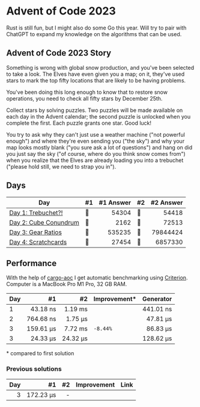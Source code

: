 # Advent of Code 2023

Rust is still fun, but I might also do some Go this year. Will try to pair with ChatGPT to expand my knowledge on the algorithms that can be used.

## Advent of Code 2023 Story

Something is wrong with global snow production, and you've been selected to take a look. The Elves have even given you a map; on it, they've used stars to mark the top fifty locations that are likely to be having problems.

You've been doing this long enough to know that to restore snow operations, you need to check all fifty stars by December 25th.

Collect stars by solving puzzles. Two puzzles will be made available on each day in the Advent calendar; the second puzzle is unlocked when you complete the first. Each puzzle grants one star. Good luck!

You try to ask why they can't just use a weather machine ("not powerful enough") and where they're even sending you ("the sky") and why your map looks mostly blank ("you sure ask a lot of questions") and hang on did you just say the sky ("of course, where do you think snow comes from") when you realize that the Elves are already loading you into a trebuchet ("please hold still, we need to strap you in").

## Days

| Day                                                                                                     | #1  | #1 Answer | #2  | #2 Answer |
| ------------------------------------------------------------------------------------------------------- | --- | --------: | --- | --------: |
| [Day 1: Trebuchet?!](https://github.com/believer/advent-of-code/blob/master/rust/2023/src/day_01.rs)    | 🌟  |     54304 | 🌟  |     54418 |
| [Day 2: Cube Conundrum](https://github.com/believer/advent-of-code/blob/master/rust/2023/src/day_02.rs) | 🌟  |      2162 | 🌟  |     72513 |
| [Day 3: Gear Ratios](https://github.com/believer/advent-of-code/blob/master/rust/2023/src/day_03.rs)    | 🌟  |    535235 | 🌟  |  79844424 |
| [Day 4: Scratchcards](https://github.com/believer/advent-of-code/blob/master/rust/2023/src/day_04.rs)   | 🌟  |     27454 | 🌟  |   6857330 |

## Performance

With the help of [cargo-aoc](https://github.com/gobanos/cargo-aoc) I get automatic benchmarking using [Criterion](https://github.com/bheisler/criterion.rs). Computer is a MacBook Pro M1 Pro, 32 GB RAM.

| Day |        #1 |       #2 | Improvement\* | Generator |
| --- | --------: | -------: | ------------- | --------: |
| 1   |  43.18 ns |  1.19 ms |               | 441.01 ns |
| 2   | 764.68 ns |  1.75 µs |               |  47.81 µs |
| 3   | 159.61 µs |  7.72 ms | `-8.44%`      |  86.83 µs |
| 3   |  24.33 µs | 24.32 µs |               | 128.62 µs |

\* compared to first solution

### Previous solutions

| Day |        #1 |  #2 | Improvement | Link |
| --: | --------: | --: | ----------: | ---- |
|   3 | 172.23 µs |   - |             |      |
